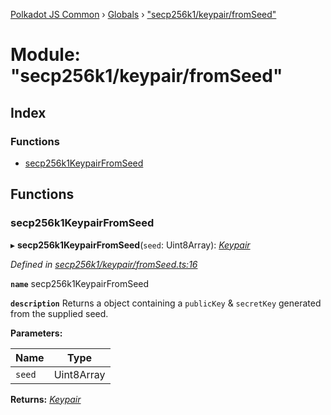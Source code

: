 [Polkadot JS Common](../README.md) › [Globals](../globals.md) › ["secp256k1/keypair/fromSeed"](_secp256k1_keypair_fromseed_.md)

# Module: "secp256k1/keypair/fromSeed"

## Index

### Functions

* [secp256k1KeypairFromSeed](_secp256k1_keypair_fromseed_.md#secp256k1keypairfromseed)

## Functions

###  secp256k1KeypairFromSeed

▸ **secp256k1KeypairFromSeed**(`seed`: Uint8Array): *[Keypair](../interfaces/_types_.keypair.md)*

*Defined in [secp256k1/keypair/fromSeed.ts:16](https://github.com/polkadot-js/common/blob/0f45b7fb/packages/util-crypto/src/secp256k1/keypair/fromSeed.ts#L16)*

**`name`** secp256k1KeypairFromSeed

**`description`** Returns a object containing a `publicKey` & `secretKey` generated from the supplied seed.

**Parameters:**

Name | Type |
------ | ------ |
`seed` | Uint8Array |

**Returns:** *[Keypair](../interfaces/_types_.keypair.md)*
